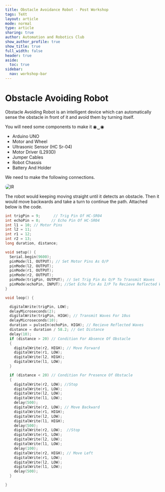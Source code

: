 ```yaml
---
title: Obstacle Avoidance Robot - Post Workshop
tags: TeXt
layout: article
mode: normal
type: article
sharing: true
author: Automation and Robotics Club
show_author_profile: true
show_title: true
full_width: false
header: true
aside:
  toc: true
sidebar:
  nav: workshop-bar	
---
```

<style>
  img {
  border-radius: 8px;
}
</style>

# Obstacle Avoiding Robot

Obstacle Avoiding Robot is an intelligent device which can automatically sense the obstacle in front of it and avoid them by turning itself. 

You will need some components to make it ◉‿◉
- Arduino UNO
- Motor and Wheel
- Ultrasonic Sensor (HC Sr-04)
- Motor Driver (L293D)
- Jumper Cables
- Robot Chassis
- Battery And Holder

We need to make the following connections.

<img src="{{site.baseurl}}/assets/images/resources/Day3_Solutions/Obstacle_avoidance.jpeg" alt="IR" width=auto height=auto>


The robot would keeping moving straight until it detects an obstacle. Then it would move backwards and take a turn to continue the path.
Attached below is the code.

```c++
int trigPin = 9;      // Trig Pin Of HC-SR04
int echoPin = 8;     // Echo Pin Of HC-SR04
int l1 = 10; // Motor Pins
int l2 = 11;
int r1 = 12;
int r2 = 13;
long duration, distance;

void setup() {
  Serial.begin(9600);
  pinMode(l1, OUTPUT); // Set Motor Pins As O/P
  pinMode(l2, OUTPUT);
  pinMode(r1, OUTPUT);
  pinMode(r2, OUTPUT);
  pinMode(trigPin, OUTPUT); // Set Trig Pin As O/P To Transmit Waves
  pinMode(echoPin, INPUT); //Set Echo Pin As I/P To Recieve Reflected Waves
}

void loop() {

  digitalWrite(trigPin, LOW);
  delayMicroseconds(2);   
  digitalWrite(trigPin, HIGH); // Transmit Waves For 10us
  delayMicroseconds(10);
  duration = pulseIn(echoPin, HIGH); // Recieve Reflected Waves
  distance = duration / 58.2; // Get Distance
  delay(10);
  if (distance > 20) // Condition For Absence Of Obstacle            
  {
    digitalWrite(r2, HIGH); // Move Forward
    digitalWrite(r1, LOW);
    digitalWrite(l2, HIGH);                                
    digitalWrite(l1, LOW);                                                       
  }

  if (distance < 20) // Condition For Presence Of Obstacle
  {
    digitalWrite(r2, LOW); //Stop                
    digitalWrite(r1, LOW);
    digitalWrite(l2, LOW);                                
    digitalWrite(l1, LOW);
    delay(500);
    digitalWrite(r2, LOW); // Move Backward             
    digitalWrite(r1, HIGH);
    digitalWrite(l2, LOW);                                
    digitalWrite(l1, HIGH);
    delay(500);
    digitalWrite(r2, LOW);  //Stop                
    digitalWrite(r1, LOW);
    digitalWrite(l2, LOW);                                
    digitalWrite(l1, LOW);  
    delay(100);  
    digitalWrite(r2, HIGH); // Move Left       
    digitalWrite(r1, LOW);   
    digitalWrite(l2, LOW);                                 
    digitalWrite(l1, LOW);  
    delay(500);
  }

}
```